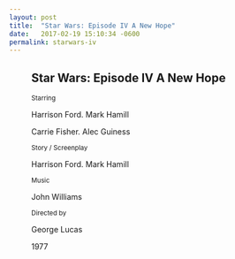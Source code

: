 ```yaml
---
layout: post
title:  "Star Wars: Episode IV A New Hope"
date:   2017-02-19 15:10:34 -0600
permalink: starwars-iv
---
```


<section class='movie'>
  <figure>
    <div class='starwars-iv'></div>
    <figcaption>
      <h2 class='poster__title'>Star Wars: Episode IV A New Hope</h2>
      <div class='credits'>
        <div class='credits__section'>
          <small class='credits__legend'>Starring</small>
          <p class='credits__copy'>Harrison Ford. Mark Hamill</p>
          <p class='credits__copy'>Carrie Fisher. Alec Guiness</p>
        </div>
        <div class='credits__section'>
          <small class='credits__legend'>Story / Screenplay</small>
          <p class='credits__copy'>Harrison Ford. Mark Hamill</p>
        </div>
        <div class='credits__section'>
          <small class='credits__legend'>Music</small>
          <p class='credits__copy'>John Williams</p>
        </div>
        <div class='credits__section'>
          <small class='credits__legend'>Directed by</small>
          <p class='credits__copy'>George Lucas</p>
        </div>
        <div class='credits__year'>1977</div>
      </div>
    </figcaption>
  </figure>
</section>
